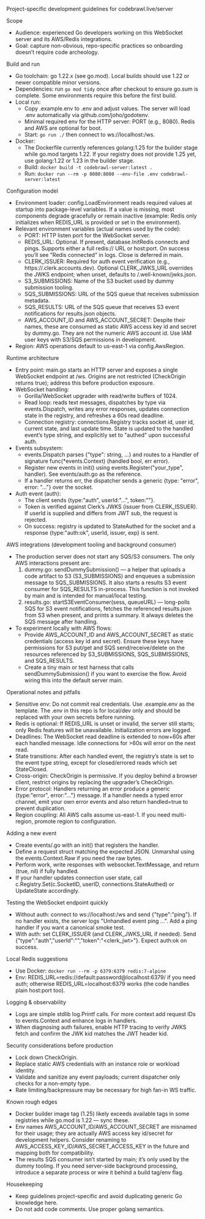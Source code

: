 Project-specific development guidelines for codebrawl.live/server

Scope
- Audience: experienced Go developers working on this WebSocket server and its AWS/Redis integrations.
- Goal: capture non-obvious, repo-specific practices so onboarding doesn’t require code archeology.

Build and run
- Go toolchain: go 1.22.x (see go.mod). Local builds should use 1.22 or newer compatible minor versions.
- Dependencies: run `go mod tidy` once after checkout to ensure go.sum is complete. Some environments require this before the first build.
- Local run:
  - Copy .example.env to .env and adjust values. The server will load .env automatically via github.com/joho/godotenv.
  - Minimal required env for the HTTP server: PORT (e.g., 8080). Redis and AWS are optional for boot.
  - Start: `go run ./` then connect to ws://localhost:<PORT>/ws.
- Docker:
  - The Dockerfile currently references golang:1.25 for the builder stage while go.mod targets 1.22. If your registry does not provide 1.25 yet, use golang:1.22 or 1.23 in the builder stage.
  - Build: `docker build -t codebrawl-server:latest .`
  - Run: `docker run --rm -p 8080:8080 --env-file .env codebrawl-server:latest`

Configuration model
- Environment loader: config.LoadEnvironment reads required values at startup into package-level variables. If a value is missing, most components degrade gracefully or remain inactive (example: Redis only initializes when REDIS_URL is provided or set in the environment).
- Relevant environment variables (actual names used by the code):
  - PORT: HTTP listen port for the WebSocket server.
  - REDIS_URL: Optional. If present, database.InitRedis connects and pings. Supports either a full redis:// URL or host:port. On success you’ll see "Redis connected" in logs. Close is deferred in main.
  - CLERK_ISSUER: Required for auth event verification (e.g., https://<app>.clerk.accounts.dev). Optional CLERK_JWKS_URL overrides the JWKS endpoint; when unset, defaults to <issuer>/.well-known/jwks.json.
  - S3_SUBMISSIONS: Name of the S3 bucket used by dummy submission tooling.
  - SQS_SUBMISSIONS: URL of the SQS queue that receives submission metadata.
  - SQS_RESULTS: URL of the SQS queue that receives S3 event notifications for results.json objects.
  - AWS_ACCOUNT_ID and AWS_ACCOUNT_SECRET: Despite their names, these are consumed as static AWS access key id and secret by dummy.go. They are not the numeric AWS account id. Use IAM user keys with S3/SQS permissions in development.
- Region: AWS operations default to us-east-1 via config.AwsRegion.

Runtime architecture
- Entry point: main.go starts an HTTP server and exposes a single WebSocket endpoint at /ws. Origins are not restricted (CheckOrigin returns true); address this before production exposure.
- WebSocket handling:
  - Gorilla/WebSocket upgrader with read/write buffers of 1024.
  - Read loop: reads text messages, dispatches by type via events.Dispatch, writes any error responses, updates connection state in the registry, and refreshes a 60s read deadline.
  - Connection registry: connections.Registry tracks socket id, user id, current state, and last update time. State is updated to the handled event’s type string, and explicitly set to "authed" upon successful auth.
- Events subsystem:
  - events.Dispatch parses {"type": string, ...} and routes to a Handler of signature func(*events.Context) (handled bool, err error).
  - Register new events in init() using events.Register("your_type", handler). See events/auth.go as the reference.
  - If a handler returns err, the dispatcher sends a generic {type: "error", error: "..."} over the socket.
- Auth event (auth):
  - The client sends {type:"auth", userId:"...", token:"<JWT>"}.
  - Token is verified against Clerk’s JWKS (issuer from CLERK_ISSUER). If userId is supplied and differs from JWT sub, the request is rejected.
  - On success: registry is updated to StateAuthed for the socket and a response {type:"auth:ok", userId, issuer, exp} is sent.

AWS integrations (development tooling and background consumer)
- The production server does not start any SQS/S3 consumers. The only AWS interactions present are:
  1) dummy.go: sendDummySubmission() — a helper that uploads a code artifact to S3 (S3_SUBMISSIONS) and enqueues a submission message to SQS_SUBMISSIONS. It also starts a results S3 event consumer for SQS_RESULTS in-process. This function is not invoked by main and is intended for manual/local testing.
  2) results.go: startS3EventConsumer(sess, queueURL) — long-polls SQS for S3 event notifications, fetches the referenced results.json from S3 when present, and prints a summary. It always deletes the SQS message after handling.
- To experiment locally with AWS flows:
  - Provide AWS_ACCOUNT_ID and AWS_ACCOUNT_SECRET as static credentials (access key id and secret). Ensure these keys have permissions for S3 put/get and SQS send/receive/delete on the resources referenced by S3_SUBMISSIONS, SQS_SUBMISSIONS, and SQS_RESULTS.
  - Create a tiny main or test harness that calls sendDummySubmission() if you want to exercise the flow. Avoid wiring this into the default server main.

Operational notes and pitfalls
- Sensitive env: Do not commit real credentials. Use .example.env as the template. The .env in this repo is for local/dev only and should be replaced with your own secrets before running.
- Redis is optional: If REDIS_URL is unset or invalid, the server still starts; only Redis features will be unavailable. Initialization errors are logged.
- Deadlines: The WebSocket read deadline is extended to now+60s after each handled message. Idle connections for >60s will error on the next read.
- State transitions: After each handled event, the registry’s state is set to the event type string, except for closed/errored reads which set StateClosed.
- Cross-origin: CheckOrigin is permissive. If you deploy behind a browser client, restrict origins by replacing the upgrader’s CheckOrigin.
- Error protocol: Handlers returning an error produce a generic {type:"error", error:"..."} message. If a handler needs a typed error channel, emit your own error events and also return handled=true to prevent duplication.
- Region coupling: All AWS calls assume us-east-1. If you need multi-region, promote region to configuration.

Adding a new event
- Create events/<name>.go with an init() that registers the handler.
- Define a request struct matching the expected JSON. Unmarshal using the events.Context.Raw if you need the raw bytes.
- Perform work, write responses with websocket.TextMessage, and return (true, nil) if fully handled.
- If your handler updates connection user state, call c.Registry.Set(c.SocketID, userID, connections.StateAuthed) or UpdateState accordingly.

Testing the WebSocket endpoint quickly
- Without auth: connect to ws://localhost:<PORT>/ws and send {"type":"ping"}. If no handler exists, the server logs "Unhandled event ping ...". Add a ping handler if you want a canonical smoke test.
- With auth: set CLERK_ISSUER (and CLERK_JWKS_URL if needed). Send {"type":"auth","userId":"<subject>","token":"<clerk_jwt>"}. Expect auth:ok on success.

Local Redis suggestions
- Use Docker: `docker run --rm -p 6379:6379 redis:7-alpine`
- Env: REDIS_URL=redis://default:password@localhost:6379/ if you need auth; otherwise REDIS_URL=localhost:6379 works (the code handles plain host:port too).

Logging & observability
- Logs are simple stdlib log.Printf calls. For more context add request IDs to events.Context and enhance logs in handlers.
- When diagnosing auth failures, enable HTTP tracing to verify JWKS fetch and confirm the JWK kid matches the JWT header kid.

Security considerations before production
- Lock down CheckOrigin.
- Replace static AWS credentials with an instance role or workload identity.
- Validate and sanitize any event payloads; current dispatcher only checks for a non-empty type.
- Rate limiting/backpressure may be necessary for high fan-in WS traffic.

Known rough edges
- Docker builder image tag (1.25) likely exceeds available tags in some registries while go.mod is 1.22 — sync these.
- Env names AWS_ACCOUNT_ID/AWS_ACCOUNT_SECRET are misnamed for their usage; they are actually AWS access key id/secret for development helpers. Consider renaming to AWS_ACCESS_KEY_ID/AWS_SECRET_ACCESS_KEY in the future and mapping both for compatibility.
- The results SQS consumer isn’t started by main; it’s only used by the dummy tooling. If you need server-side background processing, introduce a separate process or wire it behind a build tag/env flag.

Housekeeping
- Keep guidelines project-specific and avoid duplicating generic Go knowledge here.
- Do not add code comments. Use proper golang semantics.